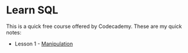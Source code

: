 # Learn SQL

This is a quick free course offered by Codecademy. These are my quick notes:

* Lesson 1 - [Manipulation](notes/l1) 
